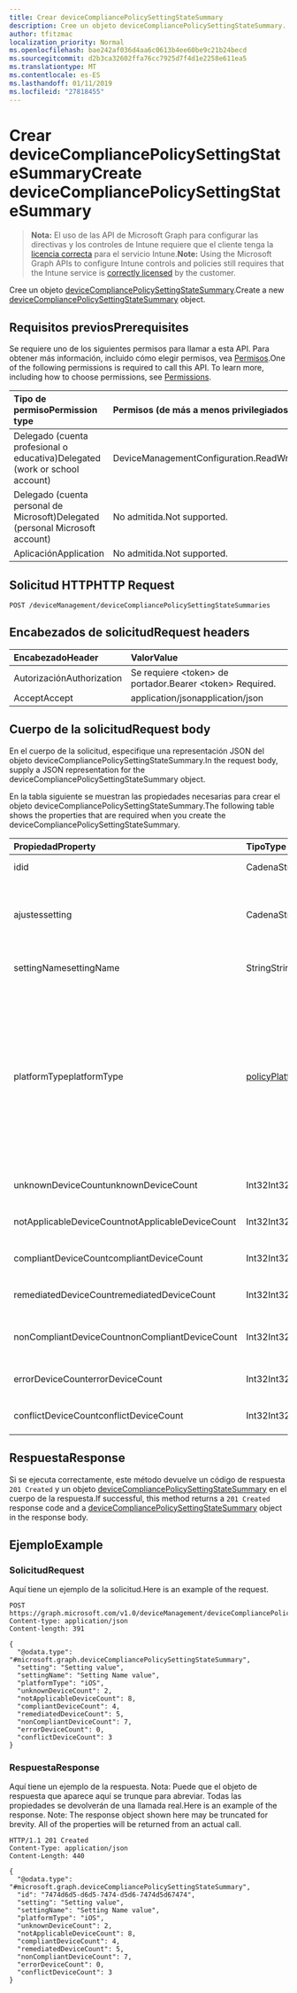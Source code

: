 ```yaml
---
title: Crear deviceCompliancePolicySettingStateSummary
description: Cree un objeto deviceCompliancePolicySettingStateSummary.
author: tfitzmac
localization_priority: Normal
ms.openlocfilehash: bae242af036d4aa6c0613b4ee60be9c21b24becd
ms.sourcegitcommit: d2b3ca32602ffa76cc7925d7f4d1e2258e611ea5
ms.translationtype: MT
ms.contentlocale: es-ES
ms.lasthandoff: 01/11/2019
ms.locfileid: "27818455"
---
```

# <a name="create-devicecompliancepolicysettingstatesummary"></a><span data-ttu-id="ef0b3-103">Crear deviceCompliancePolicySettingStateSummary</span><span class="sxs-lookup"><span data-stu-id="ef0b3-103">Create deviceCompliancePolicySettingStateSummary</span></span>

> <span data-ttu-id="ef0b3-104">**Nota:** El uso de las API de Microsoft Graph para configurar las directivas y los controles de Intune requiere que el cliente tenga la [licencia correcta](https://go.microsoft.com/fwlink/?linkid=839381) para el servicio Intune.</span><span class="sxs-lookup"><span data-stu-id="ef0b3-104">**Note:** Using the Microsoft Graph APIs to configure Intune controls and policies still requires that the Intune service is [correctly licensed](https://go.microsoft.com/fwlink/?linkid=839381) by the customer.</span></span>

<span data-ttu-id="ef0b3-105">Cree un objeto [deviceCompliancePolicySettingStateSummary](../resources/intune-deviceconfig-devicecompliancepolicysettingstatesummary.md).</span><span class="sxs-lookup"><span data-stu-id="ef0b3-105">Create a new [deviceCompliancePolicySettingStateSummary](../resources/intune-deviceconfig-devicecompliancepolicysettingstatesummary.md) object.</span></span>
## <a name="prerequisites"></a><span data-ttu-id="ef0b3-106">Requisitos previos</span><span class="sxs-lookup"><span data-stu-id="ef0b3-106">Prerequisites</span></span>
<span data-ttu-id="ef0b3-p101">Se requiere uno de los siguientes permisos para llamar a esta API. Para obtener más información, incluido cómo elegir permisos, vea [Permisos](/graph/permissions-reference).</span><span class="sxs-lookup"><span data-stu-id="ef0b3-p101">One of the following permissions is required to call this API. To learn more, including how to choose permissions, see [Permissions](/graph/permissions-reference).</span></span>

|<span data-ttu-id="ef0b3-109">Tipo de permiso</span><span class="sxs-lookup"><span data-stu-id="ef0b3-109">Permission type</span></span>|<span data-ttu-id="ef0b3-110">Permisos (de más a menos privilegiados)</span><span class="sxs-lookup"><span data-stu-id="ef0b3-110">Permissions (from most to least privileged)</span></span>|
|:---|:---|
|<span data-ttu-id="ef0b3-111">Delegado (cuenta profesional o educativa)</span><span class="sxs-lookup"><span data-stu-id="ef0b3-111">Delegated (work or school account)</span></span>|<span data-ttu-id="ef0b3-112">DeviceManagementConfiguration.ReadWrite.All</span><span class="sxs-lookup"><span data-stu-id="ef0b3-112">DeviceManagementConfiguration.ReadWrite.All</span></span>|
|<span data-ttu-id="ef0b3-113">Delegado (cuenta personal de Microsoft)</span><span class="sxs-lookup"><span data-stu-id="ef0b3-113">Delegated (personal Microsoft account)</span></span>|<span data-ttu-id="ef0b3-114">No admitida.</span><span class="sxs-lookup"><span data-stu-id="ef0b3-114">Not supported.</span></span>|
|<span data-ttu-id="ef0b3-115">Aplicación</span><span class="sxs-lookup"><span data-stu-id="ef0b3-115">Application</span></span>|<span data-ttu-id="ef0b3-116">No admitida.</span><span class="sxs-lookup"><span data-stu-id="ef0b3-116">Not supported.</span></span>|

## <a name="http-request"></a><span data-ttu-id="ef0b3-117">Solicitud HTTP</span><span class="sxs-lookup"><span data-stu-id="ef0b3-117">HTTP Request</span></span>
<!-- {
  "blockType": "ignored"
}
-->
``` http
POST /deviceManagement/deviceCompliancePolicySettingStateSummaries
```

## <a name="request-headers"></a><span data-ttu-id="ef0b3-118">Encabezados de solicitud</span><span class="sxs-lookup"><span data-stu-id="ef0b3-118">Request headers</span></span>
|<span data-ttu-id="ef0b3-119">Encabezado</span><span class="sxs-lookup"><span data-stu-id="ef0b3-119">Header</span></span>|<span data-ttu-id="ef0b3-120">Valor</span><span class="sxs-lookup"><span data-stu-id="ef0b3-120">Value</span></span>|
|:---|:---|
|<span data-ttu-id="ef0b3-121">Autorización</span><span class="sxs-lookup"><span data-stu-id="ef0b3-121">Authorization</span></span>|<span data-ttu-id="ef0b3-122">Se requiere &lt;token&gt; de portador.</span><span class="sxs-lookup"><span data-stu-id="ef0b3-122">Bearer &lt;token&gt; Required.</span></span>|
|<span data-ttu-id="ef0b3-123">Accept</span><span class="sxs-lookup"><span data-stu-id="ef0b3-123">Accept</span></span>|<span data-ttu-id="ef0b3-124">application/json</span><span class="sxs-lookup"><span data-stu-id="ef0b3-124">application/json</span></span>|

## <a name="request-body"></a><span data-ttu-id="ef0b3-125">Cuerpo de la solicitud</span><span class="sxs-lookup"><span data-stu-id="ef0b3-125">Request body</span></span>
<span data-ttu-id="ef0b3-126">En el cuerpo de la solicitud, especifique una representación JSON del objeto deviceCompliancePolicySettingStateSummary.</span><span class="sxs-lookup"><span data-stu-id="ef0b3-126">In the request body, supply a JSON representation for the deviceCompliancePolicySettingStateSummary object.</span></span>

<span data-ttu-id="ef0b3-127">En la tabla siguiente se muestran las propiedades necesarias para crear el objeto deviceCompliancePolicySettingStateSummary.</span><span class="sxs-lookup"><span data-stu-id="ef0b3-127">The following table shows the properties that are required when you create the deviceCompliancePolicySettingStateSummary.</span></span>

|<span data-ttu-id="ef0b3-128">Propiedad</span><span class="sxs-lookup"><span data-stu-id="ef0b3-128">Property</span></span>|<span data-ttu-id="ef0b3-129">Tipo</span><span class="sxs-lookup"><span data-stu-id="ef0b3-129">Type</span></span>|<span data-ttu-id="ef0b3-130">Descripción</span><span class="sxs-lookup"><span data-stu-id="ef0b3-130">Description</span></span>|
|:---|:---|:---|
|<span data-ttu-id="ef0b3-131">id</span><span class="sxs-lookup"><span data-stu-id="ef0b3-131">id</span></span>|<span data-ttu-id="ef0b3-132">Cadena</span><span class="sxs-lookup"><span data-stu-id="ef0b3-132">String</span></span>|<span data-ttu-id="ef0b3-133">Clave de la entidad.</span><span class="sxs-lookup"><span data-stu-id="ef0b3-133">Key of the entity.</span></span>|
|<span data-ttu-id="ef0b3-134">ajustes</span><span class="sxs-lookup"><span data-stu-id="ef0b3-134">setting</span></span>|<span data-ttu-id="ef0b3-135">Cadena</span><span class="sxs-lookup"><span data-stu-id="ef0b3-135">String</span></span>|<span data-ttu-id="ef0b3-136">El nombre de la clase de configuración y el nombre de propiedad.</span><span class="sxs-lookup"><span data-stu-id="ef0b3-136">The setting class name and property name.</span></span>|
|<span data-ttu-id="ef0b3-137">settingName</span><span class="sxs-lookup"><span data-stu-id="ef0b3-137">settingName</span></span>|<span data-ttu-id="ef0b3-138">String</span><span class="sxs-lookup"><span data-stu-id="ef0b3-138">String</span></span>|<span data-ttu-id="ef0b3-139">Nombre de la configuración.</span><span class="sxs-lookup"><span data-stu-id="ef0b3-139">Name of the setting.</span></span>|
|<span data-ttu-id="ef0b3-140">platformType</span><span class="sxs-lookup"><span data-stu-id="ef0b3-140">platformType</span></span>|[<span data-ttu-id="ef0b3-141">policyPlatformType</span><span class="sxs-lookup"><span data-stu-id="ef0b3-141">policyPlatformType</span></span>](../resources/intune-deviceconfig-policyplatformtype.md)|<span data-ttu-id="ef0b3-142">Plataforma de configuración.</span><span class="sxs-lookup"><span data-stu-id="ef0b3-142">Setting platform.</span></span> <span data-ttu-id="ef0b3-143">Los valores posibles son: `android`, `iOS`, `macOS`, `windowsPhone81`, `windows81AndLater`, `windows10AndLater`, `androidWorkProfile` y `all`.</span><span class="sxs-lookup"><span data-stu-id="ef0b3-143">Possible values are: `android`, `iOS`, `macOS`, `windowsPhone81`, `windows81AndLater`, `windows10AndLater`, `androidWorkProfile`, `all`.</span></span>|
|<span data-ttu-id="ef0b3-144">unknownDeviceCount</span><span class="sxs-lookup"><span data-stu-id="ef0b3-144">unknownDeviceCount</span></span>|<span data-ttu-id="ef0b3-145">Int32</span><span class="sxs-lookup"><span data-stu-id="ef0b3-145">Int32</span></span>|<span data-ttu-id="ef0b3-146">Número de dispositivos desconocidos</span><span class="sxs-lookup"><span data-stu-id="ef0b3-146">Number of unknown devices</span></span>|
|<span data-ttu-id="ef0b3-147">notApplicableDeviceCount</span><span class="sxs-lookup"><span data-stu-id="ef0b3-147">notApplicableDeviceCount</span></span>|<span data-ttu-id="ef0b3-148">Int32</span><span class="sxs-lookup"><span data-stu-id="ef0b3-148">Int32</span></span>|<span data-ttu-id="ef0b3-149">Número de dispositivos no aplicables</span><span class="sxs-lookup"><span data-stu-id="ef0b3-149">Number of not applicable devices</span></span>|
|<span data-ttu-id="ef0b3-150">compliantDeviceCount</span><span class="sxs-lookup"><span data-stu-id="ef0b3-150">compliantDeviceCount</span></span>|<span data-ttu-id="ef0b3-151">Int32</span><span class="sxs-lookup"><span data-stu-id="ef0b3-151">Int32</span></span>|<span data-ttu-id="ef0b3-152">Número de dispositivos compatibles</span><span class="sxs-lookup"><span data-stu-id="ef0b3-152">Number of compliant devices</span></span>|
|<span data-ttu-id="ef0b3-153">remediatedDeviceCount</span><span class="sxs-lookup"><span data-stu-id="ef0b3-153">remediatedDeviceCount</span></span>|<span data-ttu-id="ef0b3-154">Int32</span><span class="sxs-lookup"><span data-stu-id="ef0b3-154">Int32</span></span>|<span data-ttu-id="ef0b3-155">Número de dispositivos corregidos</span><span class="sxs-lookup"><span data-stu-id="ef0b3-155">Number of remediated devices</span></span>|
|<span data-ttu-id="ef0b3-156">nonCompliantDeviceCount</span><span class="sxs-lookup"><span data-stu-id="ef0b3-156">nonCompliantDeviceCount</span></span>|<span data-ttu-id="ef0b3-157">Int32</span><span class="sxs-lookup"><span data-stu-id="ef0b3-157">Int32</span></span>|<span data-ttu-id="ef0b3-158">Número de dispositivos no compatibles</span><span class="sxs-lookup"><span data-stu-id="ef0b3-158">Number of NonCompliant devices</span></span>|
|<span data-ttu-id="ef0b3-159">errorDeviceCount</span><span class="sxs-lookup"><span data-stu-id="ef0b3-159">errorDeviceCount</span></span>|<span data-ttu-id="ef0b3-160">Int32</span><span class="sxs-lookup"><span data-stu-id="ef0b3-160">Int32</span></span>|<span data-ttu-id="ef0b3-161">Número de dispositivos con error</span><span class="sxs-lookup"><span data-stu-id="ef0b3-161">Number of error devices</span></span>|
|<span data-ttu-id="ef0b3-162">conflictDeviceCount</span><span class="sxs-lookup"><span data-stu-id="ef0b3-162">conflictDeviceCount</span></span>|<span data-ttu-id="ef0b3-163">Int32</span><span class="sxs-lookup"><span data-stu-id="ef0b3-163">Int32</span></span>|<span data-ttu-id="ef0b3-164">Número de dispositivos en conflicto</span><span class="sxs-lookup"><span data-stu-id="ef0b3-164">Number of conflict devices</span></span>|



## <a name="response"></a><span data-ttu-id="ef0b3-165">Respuesta</span><span class="sxs-lookup"><span data-stu-id="ef0b3-165">Response</span></span>
<span data-ttu-id="ef0b3-166">Si se ejecuta correctamente, este método devuelve un código de respuesta `201 Created` y un objeto [deviceCompliancePolicySettingStateSummary](../resources/intune-deviceconfig-devicecompliancepolicysettingstatesummary.md) en el cuerpo de la respuesta.</span><span class="sxs-lookup"><span data-stu-id="ef0b3-166">If successful, this method returns a `201 Created` response code and a [deviceCompliancePolicySettingStateSummary](../resources/intune-deviceconfig-devicecompliancepolicysettingstatesummary.md) object in the response body.</span></span>

## <a name="example"></a><span data-ttu-id="ef0b3-167">Ejemplo</span><span class="sxs-lookup"><span data-stu-id="ef0b3-167">Example</span></span>
### <a name="request"></a><span data-ttu-id="ef0b3-168">Solicitud</span><span class="sxs-lookup"><span data-stu-id="ef0b3-168">Request</span></span>
<span data-ttu-id="ef0b3-169">Aquí tiene un ejemplo de la solicitud.</span><span class="sxs-lookup"><span data-stu-id="ef0b3-169">Here is an example of the request.</span></span>
``` http
POST https://graph.microsoft.com/v1.0/deviceManagement/deviceCompliancePolicySettingStateSummaries
Content-type: application/json
Content-length: 391

{
  "@odata.type": "#microsoft.graph.deviceCompliancePolicySettingStateSummary",
  "setting": "Setting value",
  "settingName": "Setting Name value",
  "platformType": "iOS",
  "unknownDeviceCount": 2,
  "notApplicableDeviceCount": 8,
  "compliantDeviceCount": 4,
  "remediatedDeviceCount": 5,
  "nonCompliantDeviceCount": 7,
  "errorDeviceCount": 0,
  "conflictDeviceCount": 3
}
```

### <a name="response"></a><span data-ttu-id="ef0b3-170">Respuesta</span><span class="sxs-lookup"><span data-stu-id="ef0b3-170">Response</span></span>
<span data-ttu-id="ef0b3-p103">Aquí tiene un ejemplo de la respuesta. Nota: Puede que el objeto de respuesta que aparece aquí se trunque para abreviar. Todas las propiedades se devolverán de una llamada real.</span><span class="sxs-lookup"><span data-stu-id="ef0b3-p103">Here is an example of the response. Note: The response object shown here may be truncated for brevity. All of the properties will be returned from an actual call.</span></span>
``` http
HTTP/1.1 201 Created
Content-Type: application/json
Content-Length: 440

{
  "@odata.type": "#microsoft.graph.deviceCompliancePolicySettingStateSummary",
  "id": "7474d6d5-d6d5-7474-d5d6-7474d5d67474",
  "setting": "Setting value",
  "settingName": "Setting Name value",
  "platformType": "iOS",
  "unknownDeviceCount": 2,
  "notApplicableDeviceCount": 8,
  "compliantDeviceCount": 4,
  "remediatedDeviceCount": 5,
  "nonCompliantDeviceCount": 7,
  "errorDeviceCount": 0,
  "conflictDeviceCount": 3
}
```



